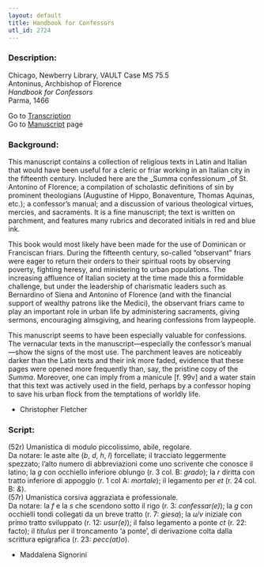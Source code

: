 ```yaml
---
layout: default
title: Handbook for Confessors
utl_id: 2724
---
```


###  Description:

Chicago, Newberry Library, VAULT Case MS 75.5<br>
Antoninus, Archbishop of Florence<br>
_Handbook for Confessors_<br>
Parma, 1466

Go to [Transcription](https://centerfordigitalhumanities.github.io/Newberry-Italian-paleography/transcriptions/012)<br>
Go to [Manuscript](https://centerfordigitalhumanities.github.io/Newberry-Italian-paleography/www/record.html?id=012) page 

###  Background:

This manuscript contains a collection of religious texts in Latin and Italian that would have been useful for a cleric or friar working in an Italian city in the fifteenth century. Included here are the _Summa confessionum _of St. Antonino of Florence; a compilation of scholastic definitions of sin by prominent theologians (Augustine of Hippo, Bonaventure, Thomas Aquinas, etc.); a confessor’s manual; and a discussion of various theological virtues, mercies, and sacraments. It is a fine manuscript; the text is written on parchment, and features many rubrics and decorated initials in red and blue ink.

This book would most likely have been made for the use of Dominican or Franciscan friars. During the fifteenth century, so-called “observant” friars were eager to return their orders to their spiritual roots by observing poverty, fighting heresy, and ministering to urban populations. The increasing affluence of Italian society at the time made this a formidable challenge, but under the leadership of charismatic leaders such as Bernardino of Siena and Antonino of Florence (and with the financial support of wealthy patrons like the Medici), the observant friars came to play an important role in urban life by administering sacraments, giving sermons, encouraging almsgiving, and hearing confessions from laypeople.

This manuscript seems to have been especially valuable for confessions. The vernacular texts in the manuscript—especially the confessor’s manual—show the signs of the most use. The parchment leaves are noticeably darker than the Latin texts and their ink more faded, evidence that these pages were opened more frequently than, say, the pristine copy of the _Summa_. Moreover, one can imply from a manicule [f. 99v] and a water stain that this text was actively used in the field, perhaps by a confessor hoping to save his urban flock from the temptations of worldly life.
-  Christopher Fletcher

###  Script:

(52r) Umanistica di modulo piccolissimo, abile, regolare.<br>
Da notare: le aste alte (_b_, _d_, _h_, _l_) forcellate; il tracciato leggermente spezzato; l’alto numero di abbreviazioni come uno scrivente che conosce il latino; la _g_ con occhiello inferiore oblungo (r. 3 col. B: _grado_); la _r_ diritta con tratto inferiore di appoggio (r. 1 col A: _mortale_); il legamento per _et_ (r. 24 col. B: _&_).<br>
(57r) Umanistica corsiva aggraziata e professionale.<br>
Da notare: la _f_ e la _s_ che scendono sotto il rigo (r. 3: _confessar(e)_); la _g_ con occhielli tondi collegati da un breve tratto (r. 7: _giesa_); la _u/v_ iniziale con primo tratto sviluppato (r. 12: _usur(e)_); il falso legamento a ponte _ct_ (r. 22: facto); il _titulus_ per il troncamento ‘a ponte’, di derivazione colta dalla scrittura epigrafica (r. 23: _pecc(at)o_).<br>
- Maddalena Signorini

